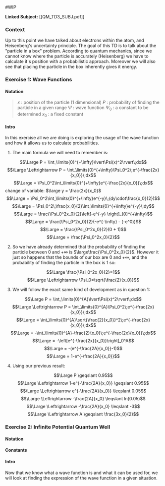 #WIP 

**Linked Subject:** [[QM_TD3_SUBJ.pdf]]
### Context
Up to this point we have talked about electrons within the atom, and Heisenberg's uncertainty principle. The goal of this TD is to talk about the "particle in a box" problem. According to quantum mechanics, since we cannot know where the particle is accurately (Heisenberg) we have to calculate it's position with a probabilistic approach. Moreover we will also see that placing the particle in the box inherently gives it energy.

### Exercise 1: Wave Functions

#### Notation
> $x$ : position of the particle (1 dimensional)
> $P$ : probability of finding the particle in a given range
> $\Psi$ : wave function
> $\Psi_0$ : a constant to be determined
> $x_0$ : a fixed constant

#### Intro
In this exercise all we are doing is exploring the usage of the wave function and how it allows us to calculate probabilities.

1) The main formula we will need to remember is:

$$\Large P = \int_\limits{0}^{+\infty}\lvert\Psi(x)^2\rvert\;dx$$
$$\Large \Leftrightarrow P = \int_\limits{0}^{+\infty}\Psi_0^2\;e^{-\frac{2x}{x_0}}\;dx$$
$$\Large = \Psi_0^2\int_\limits{0}^{+\infty}e^{-\frac{2x}{x_0}}\;dx$$
	change of variable: $\large y = \frac{2x}{x_0}$
$$\Large = \Psi_0^2\int_\limits{0}^{+\infty}e^{-y}\;(dy\cdot\frac{x_0}{2})$$
$$\Large = \Psi_0^2\;\frac{x_0}{2}\int_\limits{0}^{+\infty}e^{-y}\;dy$$
$$\Large = \frac{\Psi_0^2x_0}{2}\left[-e^{-y} \right]_{0}^{+\infty}$$
$$\Large = \frac{\Psi_0^2x_0}{2}(-e^{-\infty} - (-e^0))$$
$$\Large = \frac{\Psi_0^2x_0}{2}(0 + 1)$$
$$\Large = \frac{\Psi_0^2x_0}{2}$$

2) So we have already determined that the probability of finding the particle between $0$ and $+\infty$ is $\large\frac{\Psi_0^2x_0}{2}$. However it just so happens that the bounds of our box are $0$ and $+\infty$, and the probability of finding the particle in the box is $1$ so:

$$\Large \frac{\Psi_0^2x_0}{2}=1$$
$$\Large \Leftrightarrow \Psi_0=\sqrt{\frac{2}{x_0}}$$

3) We will follow the exact same kind of development as in question 1:

$$\Large P = \int_\limits{0}^{A}\lvert\Psi(x)^2\rvert\;dx$$
$$\Large \Leftrightarrow P = \int_\limits{0}^{A}\Psi_0^2\;e^{-\frac{2x}{x_0}}\;dx$$
$$\Large = \int_\limits{0}^{A}\sqrt{\frac{2}{x_0}}^2\;e^{-\frac{2x}{x_0}}\;dx$$
$$\Large = -\int_\limits{0}^{A}-\frac{2}{x_0}\;e^{-\frac{2x}{x_0}}\;dx$$
$$\Large = -\left[e^{-\frac{2x}{x_0}}\right]_0^A$$
$$\Large = -(e^{-\frac{2A}{x_0}}-1)$$
$$\Large = 1-e^{-\frac{2A}{x_0}}$$

4) Using our previous result:

$$\Large P \geqslant 0.95$$
$$\Large \Leftrightarrow 1-e^{-\frac{2A}{x_0}} \geqslant 0.95$$
$$\Large \Leftrightarrow e^{-\frac{2A}{x_0}} \leqslant 0.05$$
$$\Large \Leftrightarrow -\frac{2A}{x_0} \leqslant ln(0.05)$$
$$\Large \Leftrightarrow -\frac{2A}{x_0} \leqslant -3$$
$$\Large \Leftrightarrow A \geqslant \frac{3x_0}{2}$$

### Exercise 2: Infinite Potential Quantum Well

#### Notation

#### Constants

#### Intro
Now that we know what a wave function is and what it can be used for, we will look at finding the expression of the wave function in a given situation.